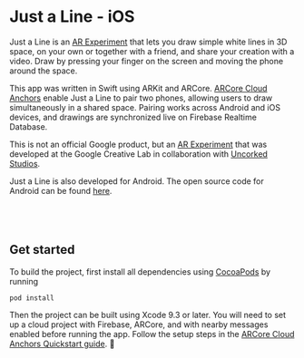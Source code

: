 # Just a Line - iOS 
Just a Line is an [AR Experiment](https://experiments.withgoogle.com/ar) that lets you draw simple white lines in 3D space, on your own or together with a friend, and share your creation with a video. Draw by pressing your finger on the screen and moving the phone around the space. 

This app was written in Swift using ARKit and ARCore. [ARCore Cloud Anchors](https://developers.google.com/ar/develop/java/cloud-anchors/cloud-anchors-quickstart-android) enable Just a Line to pair two phones, allowing users to draw simultaneously in a shared space. Pairing works across Android and iOS devices, and drawings are synchronized live on Firebase Realtime Database.

This is not an official Google product, but an [AR Experiment](https://experiments.withgoogle.com/ar) that was developed at the Google Creative Lab in collaboration with [Uncorked Studios](https://www.uncorkedstudios.com/).

Just a Line is also developed for Android. The open source code for Android can be found [here](https://github.com/googlecreativelab/justaline-android).

<a href="https://itunes.apple.com/us/app/just-a-line-draw-in-ar/id1367242427?ls=1&mt=8" style="display:inline-block;overflow:hidden;background:url(https://linkmaker.itunes.apple.com/assets/shared/badges/en-us/appstore-lrg.svg) no-repeat;width:135px;height:40px;background-size:contain;"></a>

## Get started
To build the project, first install all dependencies using [CocoaPods](https://guides.cocoapods.org/using/getting-started.html) by running

```
pod install
```

Then the project can be built using Xcode 9.3 or later.
You will need to set up a cloud project with Firebase, ARCore, and with nearby messages enabled before running the app. Follow the setup steps in the [ARCore Cloud Anchors Quickstart guide](https://developers.google.com/ar/develop/ios/cloud-anchors-quickstart-ios). 
